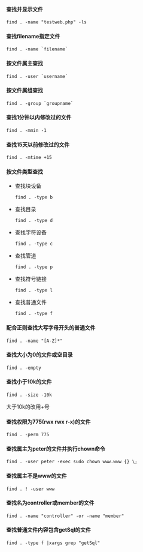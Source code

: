 #### 查找并显示文件
    find . -name "testweb.php" -ls

#### 查找filename指定文件
    find . -name `filename`

#### 按文件属主查找
    find . -user `username`

#### 按文件属组查找
    find . -group `groupname`

#### 查找1分钟以内修改过的文件
    find . -mmin -1

#### 查找15天以前修改过的文件
    find . -mtime +15

#### 按文件类型查找
- 查找块设备
	~~~
	find . -type b
	~~~
- 查找目录
	~~~
	find . -type d
	~~~
- 查找字符设备
    ~~~
    find . -type c
    ~~~
- 查找管道
    ~~~
    find . -type p
    ~~~
- 查找符号链接
    ~~~
    find . -type l
    ~~~
- 查找普通文件
    ~~~
    find . -type f
    ~~~

#### 配合正则查找大写字母开头的普通文件
    find . -name "[A-Z]*"

#### 查找大小为0的文件或空目录
    find . -empty

#### 查找小于10k的文件
    find . -size -10k
大于10k的改用+号

#### 查找权限为775(rwx rwx r-x)的文件
	find . -perm 775

#### 查找属主为peter的文件并执行chown命令
	find . -user peter -exec sudo chown www.www {} \;

#### 查找属主不是www的文件
	find . ! -user www

#### 查找名为controller或member的文件
	find . -name "controller" -or -name "member"

#### 查找普通文件内容包含getSql的文件
	find . -type f |xargs grep "getSql"




